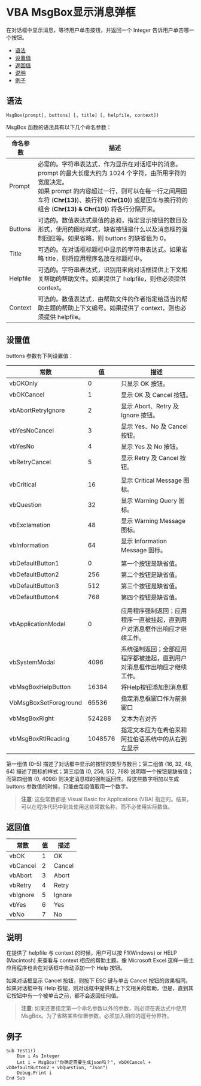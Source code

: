 # VBA MsgBox显示消息弹框

在对话框中显示消息，等待用户单击按钮，并返回一个 Integer 告诉用户单击哪一个按钮。

* [语法](#语法)
* [设置值](#设置值)
* [返回值](#返回值)
* [说明](#说明)
* [例子](#例子)

## 语法
```vba
MsgBox(prompt[, buttons] [, title] [, helpfile, context])
```
MsgBox 函数的语法具有以下几个命名参数：

|命名参数 |描述 
|---|---
|Prompt |必需的。字符串表达式，作为显示在对话框中的消息。prompt 的最大长度大约为 1024 个字符，由所用字符的宽度决定。<br>如果 prompt 的内容超过一行，则可以在每一行之间用回车符 (**Chr(13)**)、换行符 (**Chr(10)**) 或是回车与换行符的组合 (**Chr(13) & Chr(10)**) 将各行分隔开来。 
|Buttons |可选的。数值表达式是值的总和，指定显示按钮的数目及形式，使用的图标样式，缺省按钮是什么以及消息框的强制回应等。如果省略，则 buttons 的缺省值为 0。 
|Title |可选的。在对话框标题栏中显示的字符串表达式。如果省略 title，则将应用程序名放在标题栏中。 
|Helpfile |可选的。字符串表达式，识别用来向对话框提供上下文相关帮助的帮助文件。如果提供了 helpfile，则也必须提供 context。 
|Context |可选的。数值表达式，由帮助文件的作者指定给适当的帮助主题的帮助上下文编号。如果提供了 context，则也必须提供 helpfile。 

## 设置值

buttons 参数有下列设置值：

|常数 |值 |描述 
|---|---|---
|vbOKOnly |0 |只显示 OK 按钮。 
|vbOKCancel |1 |显示 OK 及 Cancel 按钮。 
|vbAbortRetryIgnore |2 |显示 Abort、Retry 及 Ignore 按钮。 
|vbYesNoCancel |3 |显示 Yes、No 及 Cancel 按钮。 
|vbYesNo |4 |显示 Yes 及 No 按钮。 
|vbRetryCancel |5 |显示 Retry 及 Cancel 按钮。 
| | | 
|vbCritical |16 |显示 Critical Message 图标。 
|vbQuestion |32 |显示 Warning Query 图标。 
|vbExclamation |48 |显示 Warning Message 图标。 
|vbInformation |64 |显示 Information Message 图标。 
| | | 
|vbDefaultButton1 |0 |第一个按钮是缺省值。 
|vbDefaultButton2 |256 |第二个按钮是缺省值。 
|vbDefaultButton3 |512 |第三个按钮是缺省值。 
|vbDefaultButton4 |768 |第四个按钮是缺省值。 
| | | 
|vbApplicationModal |0 |应用程序强制返回；应用程序一直被挂起，直到用户对消息框作出响应才继续工作。 
|vbSystemModal |4096 |系统强制返回；全部应用程序都被挂起，直到用户对消息框作出响应才继续工作。 
|vbMsgBoxHelpButton |16384 |将Help按钮添加到消息框 
|VbMsgBoxSetForeground |65536 |指定消息框窗口作为前景窗口 
|vbMsgBoxRight |524288 |文本为右对齐 
|vbMsgBoxRtlReading |1048576 |指定文本应为在希伯来和阿拉伯语系统中的从右到左显示 

第一组值 (0–5) 描述了对话框中显示的按钮的类型与数目；第二组值 (16, 32, 48, 64) 描述了图标的样式；第三组值 (0, 256, 512, 768) 说明哪一个按钮是缺省值；而第四组值 (0, 4096) 则决定消息框的强制返回性。将这些数字相加以生成 buttons 参数值的时候，只能由每组值取用一个数字。

> **注意**: 这些常数都是 Visual Basic for Applications (VBA) 指定的。结果，可以在程序代码中到处使用这些常数名称，而不必使用实际数值。

## 返回值

|常数 |值 |描述 
|---|---|---
|vbOK |1 |OK 
|vbCancel |2 |Cancel 
|vbAbort |3 |Abort 
|vbRetry |4 |Retry 
|vbIgnore |5 |Ignore 
|vbYes |6 |Yes 
|vbNo |7 |No 

## 说明

在提供了 helpfile 与 context 的时候，用户可以按 F1(Windows) or HELP (Macintosh) 来查看与 context 相应的帮助主题。像 Microsoft Excel 这样一些主应用程序也会在对话框中自动添加一个 Help 按钮。

如果对话框显示 Cancel 按钮，则按下 ESC 键与单击 Cancel 按钮的效果相同。如果对话框中有 Help 按钮，则对话框中提供有上下文相关的帮助。但是，直到其它按钮中有一个被单击之前，都不会返回任何值。

> **注意**: 如果还要指定第一个命名参数以外的参数，则必须在表达式中使用 MsgBox。为了省略某些位置参数，必须加入相应的逗号分界符。

## 例子
```vba
Sub Test1()
    Dim i As Integer
    Let i = MsgBox("你确定需要生成json吗？", vbOKCancel + vbDefaultButton2 + vbQuestion, "Json")
    Debug.Print i
End Sub
```